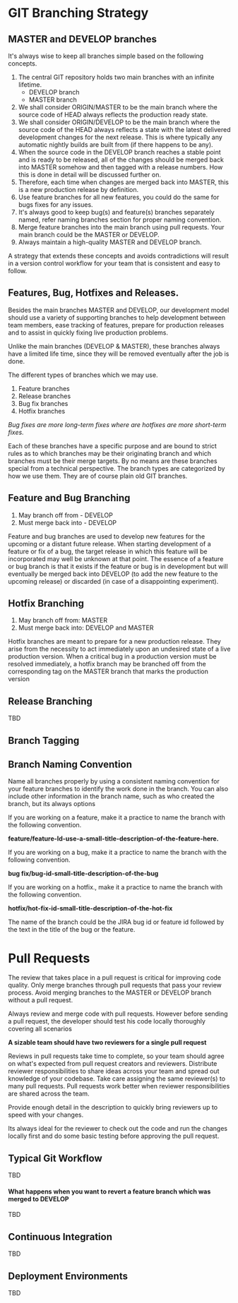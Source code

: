 # GIT Branching Strategy

## MASTER and DEVELOP branches

It's always wise to keep all branches simple based on the following concepts.

1. The central GIT repository holds two main branches with an infinite lifetime.
    * DEVELOP branch
    * MASTER branch
2. We shall consider ORIGIN/MASTER to be the main branch where the source code of HEAD always reflects the production ready state.
3. We shall consider ORIGIN/DEVELOP to be the main branch where the source code of the HEAD always reflects a state with the latest delivered development changes for the next release.  This is where typically any automatic nightly builds are built from (if there happens to be any).
4. When the source code in the DEVELOP branch reaches a stable point and is ready to be released, all of the changes should be merged back into MASTER somehow and then tagged with a release numbers. How this is done in detail will be discussed further on.
5. Therefore, each time when changes are merged back into MASTER, this is a new production release by definition.
6. Use feature branches for all new features, you could do the same for bugs fixes for any issues.
7. It's always good to keep bug(s) and feature(s) branches separately named, refer naming branches section for proper naming convention.
8. Merge feature branches into the main branch using pull requests.  Your main branch could be the MASTER or DEVELOP.
9. Always maintain a high-quality MASTER and DEVELOP branch.

A strategy that extends these concepts and avoids contradictions will result in a version control workflow for your team that is consistent and easy to follow.

## Features, Bug, Hotfixes and Releases.

Besides the main branches MASTER and DEVELOP, our development model should use a variety of supporting branches to help development between team members, ease tracking of features, prepare for production releases and to assist in quickly fixing live production problems.

Unlike the main branches (DEVELOP & MASTER), these branches always have a limited life time, since they will be removed eventually after the job is done.

The different types of branches which we may use.

1. Feature branches
2. Release branches
3. Bug fix branches
4. Hotfix branches

_Bug fixes are more long-term fixes where are hotfixes are more short-term fixes._

Each of these branches have a specific purpose and are bound to strict rules as to which branches may be their originating branch and which branches must be their merge targets. By no means are these branches special from a technical perspective. The branch types are categorized by how we use them. They are of course plain old GIT branches.

## Feature and Bug Branching

1. May branch off from - DEVELOP
2. Must merge back into -  DEVELOP

Feature and bug branches are used to develop new features for the upcoming or a distant future release. When starting development of a feature or fix of a bug, the target release in which this feature will be incorporated may well be unknown at that point. The essence of a feature or bug branch is that it exists if the feature or bug is in development but will eventually be merged back into DEVELOP (to add the new feature to the upcoming release) or discarded (in case of a disappointing experiment).

## Hotfix Branching

1. May branch off from: MASTER
2. Must merge back into: DEVELOP and MASTER

Hotfix branches are meant to prepare for a new production release. They arise from the necessity to act immediately upon an undesired state of a live production version. When a critical bug in a production version must be resolved immediately, a hotfix branch may be branched off from the corresponding tag on the MASTER branch that marks the production version

## Release Branching
TBD

## Branch Tagging

## Branch Naming Convention

Name all branches properly by using a consistent naming convention for your feature branches to identify the work done in the branch. You can also include other information in the branch name, such as who created the branch, but its always options

If you are working on a feature, make it a practice to name the branch with the following convention.

**feature/feature-Id-use-a-small-title-description-of-the-feature-here.**

If you are working on a bug, make it a practice to name the branch with the following convention.

**bug fix/bug-id-small-title-description-of-the-bug**

If you are working on a hotfix., make it a practice to name the branch with the following convention.

**hotfix/hot-fix-id-small-title-description-of-the-hot-fix**

The name of the branch could be the JIRA bug id or feature id followed by the text in the title of the bug or the feature.

# Pull Requests

The review that takes place in a pull request is critical for improving code quality. Only merge branches through pull requests that pass your review process. Avoid merging branches to the MASTER or DEVELOP branch without a pull request.

Always review and merge code with pull requests.  However before sending a pull request, the developer should test his code locally thoroughly covering all scenarios

**A sizable team should have two reviewers for a single pull request**

Reviews in pull requests take time to complete, so your team should agree on what's expected from pull request creators and reviewers. Distribute reviewer responsibilities to share ideas across your team and spread out knowledge of your codebase. Take care assigning the same reviewer(s) to many pull requests. Pull requests work better when reviewer responsibilities are shared across the team.

Provide enough detail in the description to quickly bring reviewers up to speed with your changes.

Its always ideal for the reviewer to check out the code and run the changes locally first and do some basic testing before approving the pull request.

## Typical Git Workflow
TBD

#### What happens when you want to revert a feature branch which was merged to DEVELOP
TBD

## Continuous Integration
TBD

## Deployment Environments
TBD

